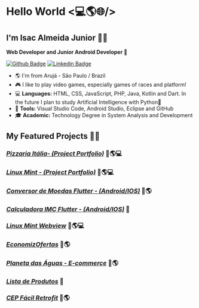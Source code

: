 # Hello World <💻🌎🌐/>

## I'm Isac Almeida Junior 👨‍💻 
**Web Developer and Junior Android Developer 📱**

[![Github Badge](https://img.shields.io/badge/-Github-000?style=flat-square&logo=Github&logoColor=white&link=https://jrdeveloper200.github.io/Isac-Junior.github.io/)](https://jrdeveloper200.github.io/Isac-Junior.github.io/)
[![Linkedin Badge](https://img.shields.io/badge/-LinkedIn-blue?style=flat-square&logo=Linkedin&logoColor=white&link=https://www.linkedin.com/in/isac-de-almeida-junior)](https://www.linkedin.com/in/isac-de-almeida-junior)

- 🌎 I'm from Arujá - São Paulo / Brazil
- 🎮 I like to play video games, especially games of races and platform!
- 💻 **Languages:** HTML, CSS, JavaScript, PHP, Java, Kotlin and Dart. In the future I plan to study Artificial Intelligence with Python🤖
- 🔧 **Tools:** Visual Studio Code, Android Studio, Eclipse and GitHub
- 🎓 **Academic:** Technology Degree in System Analysis and Development  

## My Featured Projects 👨‍🏭

### ***[Pizzaria Itália- (Project Portfolio)](http://pizzariaitalia.ezyro.com/)*** 📱🌎💻

### ***[Linux Mint - (Project Portfolio)](https://github.com/JrDeveloper200/Site-Completo-Bootstrap)*** 📱🌎💻

### ***[Conversor de Moedas Flutter - (Android/IOS)](https://github.com/JrDeveloper200/Conversor_Flutter)*** 📱🌎

### ***[Calculadora IMC Flutter - (Android/IOS)](https://github.com/JrDeveloper200/IMC_Flutter)*** 📱

### ***[Linux Mint Webview](https://github.com/JrDeveloper200/Linux_Mint_WebView)*** 📱🌎💻

### ***[EconomizOfertas](https://github.com/JrDeveloper200/Economiz_Ofertas)*** 📱🌎

### ***[Planeta das Águas - E-commerce](https://github.com/JrDeveloper200/Planeta_Aguas_Mobile)*** 📱🌎

### ***[Lista de Produtos](https://github.com/JrDeveloper200/Lista_Cadastro_Produtos)*** 📱

### ***[CEP Fácil Retrofit](https://github.com/JrDeveloper200/Busca_CEP_Facil)*** 📱🌎
